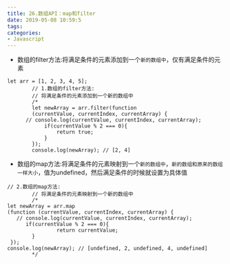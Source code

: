 ```yaml
---
title: 26.数组API：map和filter
date: 2019-05-08 10:59:5
tags:
categories: 
- Javascript
---
```

- 数组的filter方法:将满足条件的元素添加到一个`新的数组中`，仅有满足条件的元素

```
let arr = [1, 2, 3, 4, 5];
        // 1.数组的filter方法:
        // 将满足条件的元素添加到一个新的数组中
        /*
        let newArray = arr.filter(function 
        (currentValue, currentIndex, currentArray) {
      // console.log(currentValue, currentIndex, currentArray);
            if(currentValue % 2 === 0){
                return true;
            }
        });
        console.log(newArray); // [2, 4]
```
- 数组的map方法:将满足条件的元素映射到一个`新的数组中`，`新的数组和原来的数组一样大小`，值为undefined，然后满足条件的时候就设置为具体值

```
// 2.数组的map方法:
        // 将满足条件的元素映射到一个新的数组中
        /*
let newArray = arr.map
(function (currentValue, currentIndex, currentArray) {
   // console.log(currentValue, currentIndex, currentArray);
      if(currentValue % 2 === 0){
                return currentValue;
        }
 });
console.log(newArray); // [undefined, 2, undefined, 4, undefined]
        */
```

